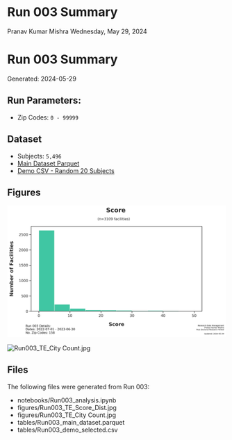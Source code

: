 # Run 003 Summary
Pranav Kumar Mishra
Wednesday, May 29, 2024

# Run 003 Summary

Generated: 2024-05-29

## Run Parameters:

- Zip Codes: `0 - 99999`

## Dataset

- Subjects: `5,496`
- [Main Dataset
  Parquet](data/analysis/timely_effective/runs/run_003/tables/Run003_main_dataset.parquet)
- [Demo CSV - Random 20
  Subjects](data/analysis/timely_effective/runs/run_003/tables/Run003_demo_selected.csv)

## Figures

![Run003_TE_Score_Dist.jpg](figures/Run003_TE_Score_Dist.jpg)

![Run003_TE_City Count.jpg](figures/Run003_TE_City%20Count.jpg)

## Files

The following files were generated from Run 003:

- notebooks/Run003_analysis.ipynb
- figures/Run003_TE_Score_Dist.jpg
- figures/Run003_TE_City Count.jpg
- tables/Run003_main_dataset.parquet
- tables/Run003_demo_selected.csv
